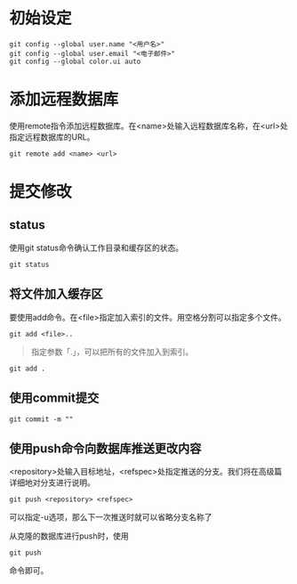 # 初始设定
    git config --global user.name "<用户名>"
    git config --global user.email "<电子邮件>"
    git config --global color.ui auto

# 添加远程数据库
使用remote指令添加远程数据库。在\<name>处输入远程数据库名称，在\<url>处指定远程数据库的URL。
    
    git remote add <name> <url>
# 提交修改
## status
使用git status命令确认工作目录和缓存区的状态。

    git status
## 将文件加入缓存区
要使用add命令。在\<file>指定加入索引的文件。用空格分割可以指定多个文件。

    git add <file>..
> 指定参数「.」，可以把所有的文件加入到索引。

    git add .
## 使用commit提交
    git commit -m ""


## 使用push命令向数据库推送更改内容
\<repository>处输入目标地址，\<refspec>处指定推送的分支。我们将在高级篇详细地对分支进行说明。

    git push <repository> <refspec>
可以指定-u选项，那么下一次推送时就可以省略分支名称了

从克隆的数据库进行push时，使用

    git push
命令即可。